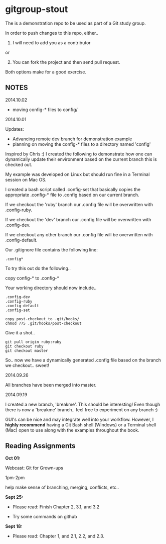 gitgroup-stout
==============

The is a demonstration repo to be used as part of a Git study group.

In order to push changes to this repo, either..

1) I will need to add you as a contributor

 or

2) You can fork the project and then send pull request.

Both options make for a good exercise.


NOTES
-----

2014.10.02

- moving config-* files to config/

2014.10.01

Updates:
- Advancing remote dev branch for demonstration example
- planning on moving the config-* files to a directory named 'config'

Inspired by Chris :) I created the following to demonstrate how one can dynamically
update their environment based on the current branch this is checked out.

My example was developed on Linux but should run fine in a Terminal session on Mac OS.

I created a bash script called .config-set that basically copies the appropriate .config-*
file to .config based on our current branch.

If we checkout the 'ruby' branch our .config file will be overwritten with .config-ruby.

If we checkout the 'dev' branch our .config file will be overwritten with .config-dev.

If we checkout any other branch our .config file will be overwritten with .config-default.

Our .gitignore file contains the following line:

	.config*

To try this out do the following..

copy config-* to .config-*

Your working directory should now include..

	.config-dev
	.config-ruby
	.config-default
	.config-set

	copy post-checkout to .git/hooks/
	chmod 775 .git/hooks/post-checkout

Give it a shot..

	git pull origin ruby:ruby
	git checkout ruby
	git checkout master

So.. now we have a dynamically generated .config file based on the branch we checkout.. sweet!


2014.09.26

All branches have been merged into master.

2014.09.19

I created a new branch, 'breakme'. This should be interesting!
Even though there is now a 'breakme' branch.. feel free to experiment on any branch :)

GUI's can be nice and may integrate well into your workflow. However, I __highly recommend__
having a Git Bash shell (Windows) or a Terminal shell (Mac) open to use along with the
examples throughout the book.



Reading Assignments
-------------------

__Oct 01:__

Webcast: Git for Grown-ups

1pm-2pm

help make sense of branching, merging, conflicts, etc..

__Sept 25:__
 
- Please read: Finish Chapter 2, 3.1, and 3.2
 
- Try some commands on github

__Sept 18:__
 
- Please read: Chapter 1, and 2.1, 2.2, and 2.3.

